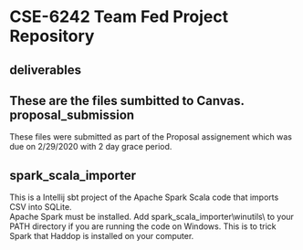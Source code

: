 # CSE-6242 Team Fed Project Repository

deliverables
--------------------
These are the files sumbitted to Canvas.
  proposal_submission
  -------------------
  These files were submitted as part of the Proposal assignement which was due on 2/29/2020 with 2 day grace period.

spark_scala_importer 
---------------------
This is a Intellij sbt project of the Apache Spark Scala code that imports CSV into SQLite.  
Apache Spark must be installed.
Add spark_scala_importer\winutils\ to your PATH directory if you are running the code on Windows. This is to trick Spark that Haddop is installed on your computer.
